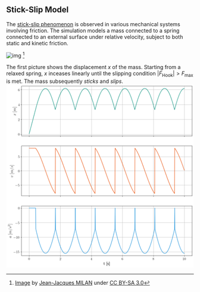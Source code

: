 ## Stick-Slip Model

The [stick-slip phenomenon](https://en.wikipedia.org/wiki/Stick%E2%80%93slip_phenomenon) is observed in various mechanical systems involving friction. 
The simulation models a mass connected to a spring connected to an external surface under relative velocity, subject to both static and kinetic friction.


 ![img](https://upload.wikimedia.org/wikipedia/commons/d/d0/Stick-slip.svg)
 [^1]
 

The first picture shows the displacement $x$ of the mass. Starting from a relaxed spring, $x$ inceases linearly until the slipping condition $|F_{\text{Hook}}| > F_{\text{max}}$ is met. The mass subsequently *sticks* and *slips*. 
![example](example.png)



[^1]: [Image](https://upload.wikimedia.org/wikipedia/commons/d/d0/Stick-slip.svg)  by [Jean-Jacques MILAN](https://commons.wikimedia.org/wiki/User:Jean-Jacques_MILAN) under [CC BY-SA 3.0](https://creativecommons.org/licenses/by-sa/3.0/)